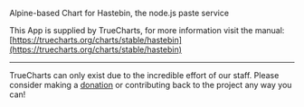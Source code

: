 Alpine-based Chart for Hastebin, the node.js paste service  

This App is supplied by TrueCharts, for more information visit the manual: [https://truecharts.org/charts/stable/hastebin](https://truecharts.org/charts/stable/hastebin)

---

TrueCharts can only exist due to the incredible effort of our staff.
Please consider making a [donation](https://truecharts.org/sponsor) or contributing back to the project any way you can!
